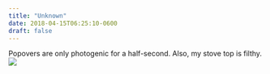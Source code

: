 ```yaml
---
title: "Unknown"
date: 2018-04-15T06:25:10-0600
draft: false
---
```


Popovers are only photogenic for a half-second. Also, my stove top is filthy.
![](/images/2018/ebc170a060.jpg)
